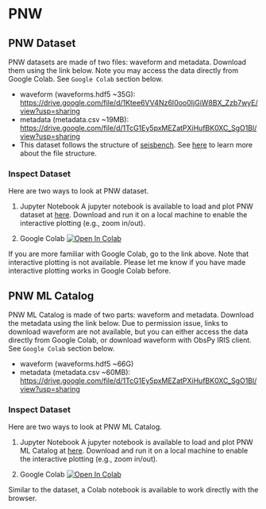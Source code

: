 # PNW


## PNW Dataset
PNW datasets are made of two files: waveform and metadata. Download them using the link below. Note you may access the data directly from Google Colab. See `Google Colab` section below.
- waveform (waveforms.hdf5 ~35G): https://drive.google.com/file/d/1Ktee6VV4Nz6I0oo0IjGiW8BX_Zzb7wyE/view?usp=sharing
- metadata (metadata.csv ~19MB): https://drive.google.com/file/d/1TcG1Ey5pxMEZatPXiHufBK0XC_SgO1Bl/view?usp=sharing
- This dataset follows the structure of [seisbench](https://seisbench.readthedocs.io/en/latest/). See [here](https://seisbench.readthedocs.io/en/latest/pages/data_format.html) to learn more about the  file structure.
  

### Inspect Dataset
Here are two ways to look at PNW dataset. 
1. Jupyter Notebook
A jupyter notebook is available to load and plot PNW dataset at [here](./notebooks/inspect_pnw_dataset.ipynb). Download and run it on a local machine to enable the interactive plotting (e.g., zoom in/out).

2. Google Colab
[![Open In Colab](https://colab.research.google.com/assets/colab-badge.svg)](https://colab.research.google.com/drive/1z6Ls_cj5cHu0ml_9DK3ExIm3b4EcNsg8?usp=sharing)

If you are more familiar with Google Colab, go to the link above. Note that interactive plotting is not available. Please let me know if you have made interactive plotting works in Google Colab before.


## PNW ML Catalog
PNW ML Catalog is made of two parts: waveform and metadata. Download the metadata using the link below. Due to permission issue, links to download waveform are not available, but you can either access the data directly from Google Colab, or download waveform with ObsPy IRIS client. See `Google Colab` section below.
- waveform (waveforms.hdf5 ~66G)
- metadata (metadata.csv ~60MB): https://drive.google.com/file/d/1TcG1Ey5pxMEZatPXiHufBK0XC_SgO1Bl/view?usp=sharing

### Inspect Dataset
Here are two ways to look at PNW ML Catalog. 
1. Jupyter Notebook
A jupyter notebook is available to load and plot PNW ML Catalog at [here](./notebooks/inspect_pnwml_catalog.ipynb). Download and run it on a local machine to enable the interactive plotting (e.g., zoom in/out).

1. Google Colab
[![Open In Colab](https://colab.research.google.com/assets/colab-badge.svg)](https://colab.research.google.com/drive/1t-Gz0sK1ZZzQUqOHn5cxesX7jWd6Um7C?usp=sharing)

Similar to the dataset, a Colab notebook is available to work directly with the browser.
